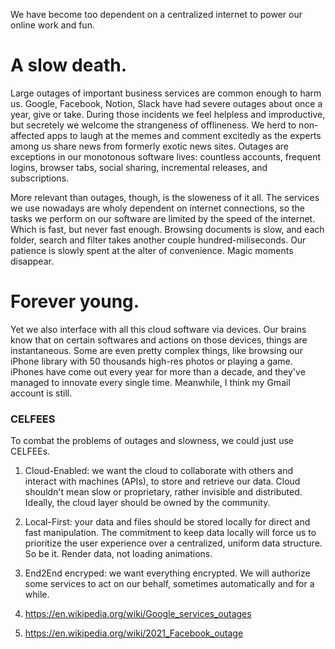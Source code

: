 We have become too dependent on a centralized internet to power our online work and fun.

# A slow death.

Large outages of important business services are common enough to harm us. Google, Facebook, Notion, Slack have had severe outages about once a year, give or take. During those incidents we feel helpless and improductive, but secretely we welcome the strangeness of offlineness. We herd to non-affected apps to laugh at the memes and comment excitedly as the experts among us share news from formerly exotic news sites. Outages are exceptions in our monotonous software lives: countless accounts, frequent logins, browser tabs, social sharing, incremental releases, and subscriptions. 

More relevant than outages, though, is the sloweness of it all. The services we use nowadays are wholy dependent on internet connections, so the tasks we perform on our software are limited by the speed of the internet. Which is fast, but never fast enough. Browsing documents is slow, and each folder, search and filter takes another couple hundred-miliseconds. Our patience is slowly spent at the alter of convenience. Magic moments disappear. 

# Forever young.

Yet we also interface with all this cloud software via devices. Our brains know that on certain softwares and actions on those devices, things are instantaneous. Some are even pretty complex things, like browsing our iPhone library with 50 thousands high-res photos or playing a game. iPhones have come out every year for more than a decade, and they've managed to innovate every single time. Meanwhile, I think my Gmail account is still.

### CELFEES

To combat the problems of outages and slowness, we could just use CELFEEs.

1. Cloud-Enabled: we want the cloud to collaborate with others and interact with machines (APIs), to store and retrieve our data. Cloud shouldn't mean slow or proprietary, rather invisible and distributed. Ideally, the cloud layer should be owned by the community.
2. Local-First: your data and files should be stored locally for direct and fast manipulation. The commitment to keep data locally will force us to prioritize the user experience over a centralized, uniform data structure. So be it. Render data, not loading animations.
3. End2End encryped: we want everything encrypted. We will authorize some services to act on our behalf, sometimes automatically and for a while.


1. https://en.wikipedia.org/wiki/Google_services_outages
2. https://en.wikipedia.org/wiki/2021_Facebook_outage
